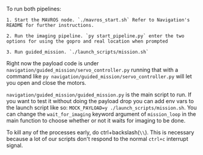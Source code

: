 To run both pipelines:

    1. Start the MAVROS node. `./mavros_start.sh` Refer to Navigation's README for further instructions.
    
    2. Run the imaging pipeline. `py start_pipeline.py` enter the two options for using the gopro and real location when prompted

    3. Run guided_mission. `./launch_scripts/mission.sh`

Right now the payload code is under `navigation/guided_mission/servo_controller.py` running that with a command like `py navigation/guided_mission/servo_controller.py` will let you open and close the motors.

`navigation/guided_mission/guided_mission.py` is the main script to run. If you want to test it without doing the payload drop you can add env vars to the launch script like so: `MOCK_PAYLOAD=y ./launch_scripts/mission.sh`. You can change the `wait_for_imaging` keyword argument of `mission_loop` in the main function to choose whether or not it waits for imaging to be done.

To kill any of the processes early, do ctrl+backslash(`\\`). This is necessary because a lot of our scripts don't respond to the normal `ctrl+c` interrupt signal.


